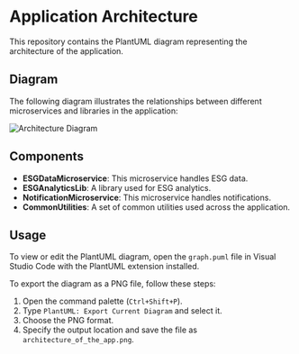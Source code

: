 # Application Architecture

This repository contains the PlantUML diagram representing the architecture of the application.

## Diagram

The following diagram illustrates the relationships between different microservices and libraries in the application:

![Architecture Diagram](architecture_of_the_app.png)

## Components

- **ESGDataMicroservice**: This microservice handles ESG data.
- **ESGAnalyticsLib**: A library used for ESG analytics.
- **NotificationMicroservice**: This microservice handles notifications.
- **CommonUtilities**: A set of common utilities used across the application.

## Usage

To view or edit the PlantUML diagram, open the `graph.puml` file in Visual Studio Code with the PlantUML extension installed.

To export the diagram as a PNG file, follow these steps:

1. Open the command palette (`Ctrl+Shift+P`).
2. Type `PlantUML: Export Current Diagram` and select it.
3. Choose the PNG format.
4. Specify the output location and save the file as `architecture_of_the_app.png`.
